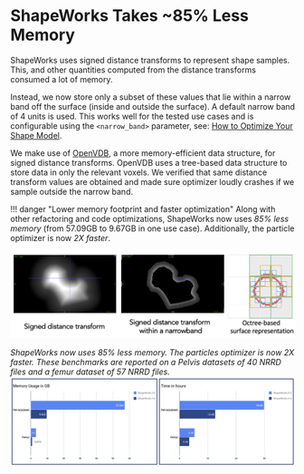 # ShapeWorks Takes ~85% Less Memory

ShapeWorks uses signed distance transforms to represent shape samples. This, and other quantities computed from the distance transforms consumed a lot of memory.

Instead, we now store only a subset of these values that lie within a narrow band off the surface (inside and outside the surface). A default narrow band of 4 units is used. This works well for the tested use cases and is configurable using the `<narrow_band>` parameter,  see: [How to Optimize Your Shape Model](../workflow/optimize.md).

We make use of [OpenVDB](https://www.openvdb.org/), a more memory-efficient data structure, for signed distance transforms. OpenVDB uses a tree-based data structure to store data in only the relevant voxels. We verified that same distance transform values are obtained and made sure optimizer loudly crashes if we sample outside the narrow band.

!!! danger "Lower memory footprint and faster optimization"
    Along with other refactoring and code optimizations, ShapeWorks now uses *85% less memory* (from 57.09GB to 9.67GB in one use case). Additionally, the particle optimizer is now *2X faster*.


![Octree-based surface representation](../img/new/octree.png)


*ShapeWorks now uses 85% less memory. The particles optimizer is now 2X faster. These benchmarks are reported on a Pelvis datasets of 40 NRRD files and a femur dataset of 57 NRRD files.*
![Benchmark](../img/new/benchmark.png)


